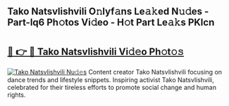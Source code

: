 ## Tako Natsvlishvili O𝚗lyf𝚊ns Le𝚊𝚔ed N𝚞𝚍es - Part-lq6 Ph𝚘tos Vi𝚍eo - H𝚘t Part Le𝚊𝚔s PKlcn

# <h2><a href="http://hffc9n.feru.top/?c=Tako+Natsvlishvili">🔗 👉 🔴 Tako Natsvlishvili Vi𝚍𝚎o Ph𝚘t𝚘𝚜</a></h2>

[![Tako Natsvlishvili Nu𝚍𝚎s](https://i.imgur.com/0TWrTi3.gif)](http://hffc9n.feru.top/?c=Tako+Natsvlishvili)
Content creator Tako Natsvlishvili focusing on dance trends and lifestyle snippets. Inspiring activist Tako Natsvlishvili, celebrated for their tireless efforts to promote social change and human rights. 
